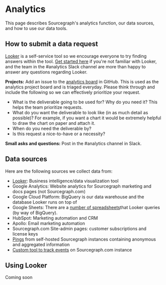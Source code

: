 # Analytics

This page describes Sourcegraph's analytics function, our data sources, and how to use our data tools.

## How to submit a data request

[Looker](https://sourcegraph.looker.com/) is a self-service tool so we encourage everyone to try finding answers within the tool. [Get started here](#using-looker) if you're not familiar with Looker, and the team in the #analytics Slack channel are more than happy to answer any questions regarding Looker. 

**Projects:** Add an issue to the [analytics board](https://github.com/orgs/sourcegraph/projects/63) in GitHub. This is used as the analytics project board and is triaged everyday. Please think through and include the following so we can effectively prioritize your request.
- What is the deliverable going to be used for? Why do you need it? This helps the team prioritize requests. 
- What do you want the deliverable to look like (in as much detail as possible)? For example, if you want a chart it would be extremely helpful to draw the chart on paper and attach it.
- When do you need the deliverable by? 
- Is this request a nice-to-have or a necessity?

**Small asks and questions:** Post in the #analytics channel in Slack. 

## Data sources

Here are the following sources we collect data from:

* [Looker](#using-looker): Business intelligence/data visualization tool
* Google Analytics: Website analytics for Sourcegraph marketing and docs pages (not Sourcegraph.com)
* Google Cloud Platform: BigQuery is our data warehouse and the database Looker runs on top of
* Google Sheets: There are a [number of spreadsheets](https://drive.google.com/drive/folders/1vOyhFO90FjHe-bwnHOZeljHLuhXL2BAv)that Looker queries (by way of BigQuery).
* HubSpot: Marketing automation and CRM
* Apollo: Email marketing automation
* Sourcegraph.com Site-admin pages: customer subscriptions and license keys
* [Pings](https://docs.sourcegraph.com/admin/pings) from self-hosted Sourcegraph instances containing anonymous and aggregated information
* [Custom tool to track events](https://github.com/sourcegraph/sourcegraph/issues/5486) on Sourcegraph.com instance

## Using Looker

Coming soon
